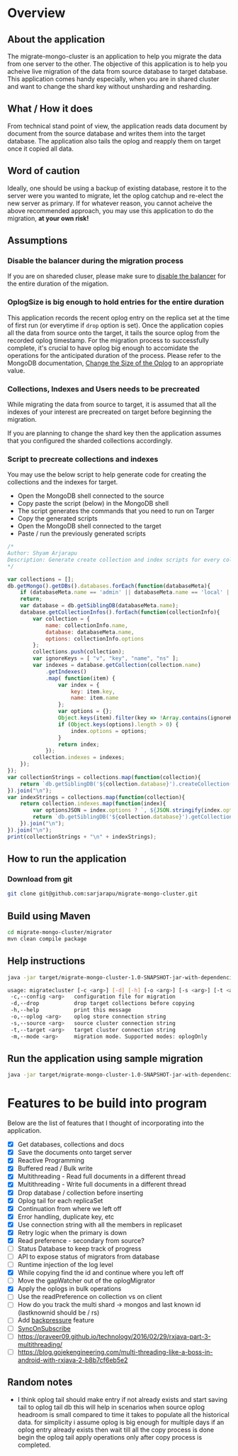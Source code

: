 # Overview

## About the application

The migrate-mongo-cluster is an application to help you migrate the data from one server to the other. The objective of this application is to help you acheive live migration of the data from source database to target database. This application comes handy especially, when you are in shared cluster and want to change the shard key without unsharding and resharding. 

## What / How it does

From technical stand point of view, the application reads data document by document from the source database and writes them into the target database. The application also tails the oplog and reapply them on target once it copied all data. 

## Word of caution

Ideally, one should be using a backup of existing database, restore it to the server were you wanted to migrate, let the oplog catchup and re-elect the new server as primary. If for whatever reason, you cannot acheive the above recommended approach, you may use this application to do the migration, **at your own risk!**

## Assumptions

### Disable the balancer during the migration process

If you are on shareded cluser, please make sure to [disable the balancer](https://docs.mongodb.com/manual/tutorial/manage-sharded-cluster-balancer/#sharding-balancing-disable-temporarily) for the entire duration of the migation. 

### OplogSize is big enough to hold entries for the entire duration

This application records the recent oplog entry on the replica set at the time of first run (or everytime if `drop` option is set). Once the application copies all the data from source onto the target, it tails the source oplog from the recorded oplog timestamp. For the migration process to successfully complete, it's crucial to have oplog big enough to accomidate the operations for the anticipated duration of the process. Please refer to the MongoDB documentation, [Change the Size of the Oplog](https://docs.mongodb.com/manual/tutorial/change-oplog-size/index.html) to an appropriate value.


### Collections, Indexes and Users needs to be precreated

While migrating the data from source to target, it is assumed that all the indexes of your interest are precreated on target before beginning the migration. 

If you are planning to change the shard key then the application assumes that you configured the sharded collections accordingly.

### Script to precreate collections and indexes

You may use the below script to help generate code for creating the collections and the indexes for target. 

- Open the MongoDB shell connected to the source
- Copy paste the script (below) in the MongoDB shell
- The script generates the commands that you need to run on Targer
- Copy the generated scripts
- Open the MongoDB shell connected to the target
- Paste / run the previously generated scripts

```js
/*
Author: Shyam Arjarapu
Description: Generate create collection and index scripts for every collection in every database
*/

var collections = [];
db.getMongo().getDBs().databases.forEach(function(databaseMeta){
    if (databaseMeta.name == 'admin' || databaseMeta.name == 'local' || databaseMeta.name == 'config')
    return;
	var database = db.getSiblingDB(databaseMeta.name);
	database.getCollectionInfos().forEach(function(collectionInfo){
        var collection = {
            name: collectionInfo.name,
            database: databaseMeta.name,
            options: collectionInfo.options
        };
		collections.push(collection);
        var ignoreKeys = [ "v", "key", "name", "ns" ];
        var indexes = database.getCollection(collection.name)
            .getIndexes()
            .map( function(item) {
                var index = {
                    key: item.key,
                    name: item.name
                };
                var options = {};
                Object.keys(item).filter(key => !Array.contains(ignoreKeys, key)).forEach(key => options[key] = item[key]);
                if (Object.keys(options).length > 0) {
                    index.options = options;
                }
                return index;
            });
        collection.indexes = indexes;
	});
});
var collectionStrings = collections.map(function(collection){
    return `db.getSiblingDB('${collection.database}').createCollection('${collection.name}', ${JSON.stringify(collection.options)})`;
}).join("\n");
var indexStrings = collections.map(function(collection){
    return collection.indexes.map(function(index){
        var optionsJSON = index.options ? `, ${JSON.stringify(index.options)}` : '';
        return `db.getSiblingDB('${collection.database}').getCollection('${collection.name}').createIndex(${JSON.stringify(index.key)} ${optionsJSON});`
    }).join("\n");
}).join("\n");
print(collectionStrings + "\n" + indexStrings);

```

## How to run the application

### Download from git

```bash
git clone git@github.com:sarjarapu/migrate-mongo-cluster.git
```

## Build using Maven

```bash
cd migrate-mongo-cluster/migrator
mvn clean compile package
```

## Help instructions

```bash
java -jar target/migrate-mongo-cluster-1.0-SNAPSHOT-jar-with-dependencies.jar -h

usage: migratecluster [-c <arg>] [-d] [-h] [-o <arg>] [-s <arg>] [-t <arg>]  
 -c,--config <arg>   configuration file for migration  
 -d,--drop           drop target collections before copying  
 -h,--help           print this message  
 -o,--oplog <arg>    oplog store connection string  
 -s,--source <arg>   source cluster connection string  
 -t,--target <arg>   target cluster connection string  
 -m,--mode <arg>     migration mode. Supported modes: oplogOnly
```

## Run the application using sample migration

```bash
java -jar target/migrate-mongo-cluster-1.0-SNAPSHOT-jar-with-dependencies.jar -c ../sample/sample-migration.conf
```

# Features to be build into program

Below are the list of features that I thought of incorporating into the application.

- [x] Get databases, collections and docs
- [x] Save the documents onto target server
- [x] Reactive Programming
- [x] Buffered read / Bulk write 
- [x] Multithreading - Read full documents in a different thread
- [x] Multithreading - Write full documents in a different thread
- [x] Drop database / collection before inserting
- [x] Oplog tail for each replicaSet 
- [x] Continuation from where we left off
- [x] Error handling, duplicate key, etc
- [x] Use connection string with all the members in replicaset
- [x] Retry logic when the primary is down
- [x] Read preference - secondary from source?
- [ ] Status Database to keep track of progress
- [ ] API to expose status of migrators from database
- [ ] Runtime injection of the log level
- [x] While copying find the id and continue where you left off
- [ ] Move the gapWatcher out of the oplogMigrator
- [x] Apply the oplogs in bulk operations
- [ ] Use the readPreference on collection vs on client
- [ ] How do you track the multi shard -> mongos and last known id (lastknownid should be / rs)
- [ ] Add [backpressure](https://vlkan.com/blog/post/2016/07/20/rxjava-backpressure/) feature
- [ ] [SyncOnSubscribe](https://www.littlerobots.nl/blog/Note-to-self-RxJava-SyncOnSubscribe/)
- [ ] https://praveer09.github.io/technology/2016/02/29/rxjava-part-3-multithreading/
- [ ] https://blog.gojekengineering.com/multi-threading-like-a-boss-in-android-with-rxjava-2-b8b7cf6eb5e2

## Random notes

-  I think oplog tail should make entry if not already exists and start saving tail to oplog tail db this will help in scenarios when source oplog headroom is small compared to time it takes to populate all the historical data. for simplicity i assume oplog is big enough for multiple days if an oplog entry already exists then wait till all the copy process is done begin the oplog tail apply operations only after copy process is completed.